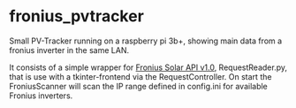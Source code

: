 # fronius_pvtracker
Small PV-Tracker running on a raspberry pi 3b+, showing main data from a fronius inverter in the same LAN.

It consists of a simple wrapper for [Fronius Solar API v1.0](https://www.fronius.com/de/solarenergie/produkte/alle-produkte/anlagen-monitoring/offene-schnittstellen/fronius-solar-api-json-), RequestReader.py,
that is use with a tkinter-frontend via the RequestController.
On start the FroniusScanner will scan the IP range defined in config.ini for available Fronius inverters.

